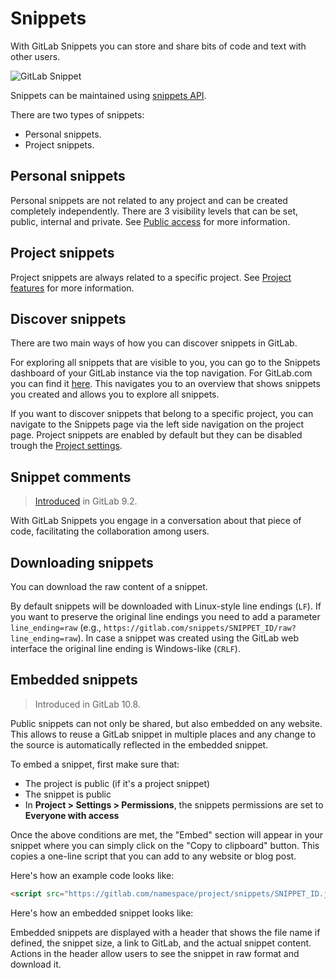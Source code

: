 # Snippets

With GitLab Snippets you can store and share bits of code and text with other users.

![GitLab Snippet](img/gitlab_snippet.png)

Snippets can be maintained using [snippets API](../api/snippets.md).

There are two types of snippets:

- Personal snippets.
- Project snippets.

## Personal snippets

Personal snippets are not related to any project and can be created completely
independently. There are 3 visibility levels that can be set, public, internal
and private. See [Public access](../public_access/public_access.md) for more information.

## Project snippets

Project snippets are always related to a specific project.
See [Project features](project/index.md#project-features) for more information.

## Discover snippets

There are two main ways of how you can discover snippets in GitLab.

For exploring all snippets that are visible to you, you can go to the Snippets
dashboard of your GitLab instance via the top navigation. For GitLab.com you can
find it [here](https://gitlab.com/dashboard/snippets). This navigates you to an
overview that shows snippets you created and allows you to explore all snippets.

If you want to discover snippets that belong to a specific project, you can navigate
to the Snippets page via the left side navigation on the project page.
Project snippets are enabled by default but they can be disabled trough the [Project settings](project/settings/index.md#sharing-and-permissions).

## Snippet comments

> [Introduced](https://gitlab.com/gitlab-org/gitlab-ce/issues/12910) in GitLab 9.2.

With GitLab Snippets you engage in a conversation about that piece of code,
facilitating the collaboration among users.

## Downloading snippets

You can download the raw content of a snippet.

By default snippets will be downloaded with Linux-style line endings (`LF`). If
you want to preserve the original line endings you need to add a parameter `line_ending=raw`
(e.g., `https://gitlab.com/snippets/SNIPPET_ID/raw?line_ending=raw`). In case a
snippet was created using the GitLab web interface the original line ending is Windows-like (`CRLF`).

## Embedded snippets

> Introduced in GitLab 10.8.

Public snippets can not only be shared, but also embedded on any website. This
allows to reuse a GitLab snippet in multiple places and any change to the source
is automatically reflected in the embedded snippet.

To embed a snippet, first make sure that:

- The project is public (if it's a project snippet)
- The snippet is public
- In **Project > Settings > Permissions**, the snippets permissions are
  set to **Everyone with access**

Once the above conditions are met, the "Embed" section will appear in your snippet
where you can simply click on the "Copy to clipboard" button. This copies a one-line
script that you can add to any website or blog post.

Here's how an example code looks like:

```html
<script src="https://gitlab.com/namespace/project/snippets/SNIPPET_ID.js"></script>
```

Here's how an embedded snippet looks like:

<script src="https://gitlab.com/gitlab-org/gitlab-ce/snippets/1717978.js"></script>

Embedded snippets are displayed with a header that shows the file name if defined,
the snippet size, a link to GitLab, and the actual snippet content. Actions in
the header allow users to see the snippet in raw format and download it.
